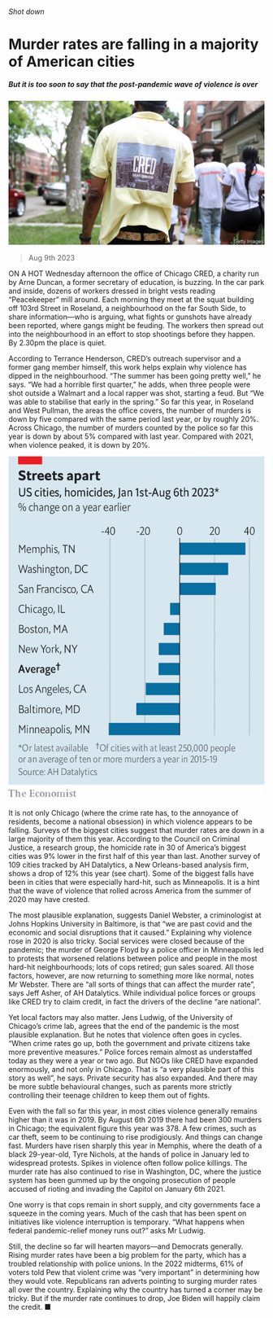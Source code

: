 ###### Shot down

# Murder rates are falling in a majority of American cities 

##### But it is too soon to say that the post-pandemic wave of violence is over 

![image](images/20230812_USP503.jpg) 

> Aug 9th 2023 

ON A HOT Wednesday afternoon the office of Chicago CRED, a charity run by Arne Duncan, a former secretary of education, is buzzing. In the car park and inside, dozens of workers dressed in bright vests reading “Peacekeeper” mill around. Each morning they meet at the squat building off 103rd Street in Roseland, a neighbourhood on the far South Side, to share information—who is arguing, what fights or gunshots have already been reported, where gangs might be feuding. The workers then spread out into the neighbourhood in an effort to stop shootings before they happen. By 2.30pm the place is quiet.

According to Terrance Henderson, CRED’s outreach supervisor and a former gang member himself, this work helps explain why violence has dipped in the neighbourhood. “The summer has been going pretty well,” he says. “We had a horrible first quarter,” he adds, when three people were shot outside a Walmart and a local rapper was shot, starting a feud. But “We was able to stabilise that early in the spring.” So far this year, in Roseland and West Pullman, the areas the office covers, the number of murders is down by five compared with the same period last year, or by roughly 20%. Across Chicago, the number of murders counted by the police so far this year is down by about 5% compared with last year. Compared with 2021, when violence peaked, it is down by 20%. 

![image](images/20230812_USC052.png) 


It is not only Chicago (where the crime rate has, to the annoyance of residents, become a national obsession) in which violence appears to be falling. Surveys of the biggest cities suggest that murder rates are down in a large majority of them this year. According to the Council on Criminal Justice, a research group, the homicide rate in 30 of America’s biggest cities was 9% lower in the first half of this year than last. Another survey of 109 cities tracked by AH Datalytics, a New Orleans-based analysis firm, shows a drop of 12% this year (see chart). Some of the biggest falls have been in cities that were especially hard-hit, such as Minneapolis. It is a hint that the wave of violence that rolled across America from the summer of 2020 may have crested.

The most plausible explanation, suggests Daniel Webster, a criminologist at Johns Hopkins University in Baltimore, is that “we are past covid and the economic and social disruptions that it caused.” Explaining why violence rose in 2020 is also tricky. Social services were closed because of the pandemic; the murder of George Floyd by a police officer in Minneapolis led to protests that worsened relations between police and people in the most hard-hit neighbourhoods; lots of cops retired; gun sales soared. All those factors, however, are now returning to something more like normal, notes Mr Webster. There are “all sorts of things that can affect the murder rate”, says Jeff Asher, of AH Datalytics. While individual police forces or groups like CRED try to claim credit, in fact the drivers of the decline “are national”.

Yet local factors may also matter. Jens Ludwig, of the University of Chicago’s crime lab, agrees that the end of the pandemic is the most plausible explanation. But he notes that violence often goes in cycles. “When crime rates go up, both the government and private citizens take more preventive measures.” Police forces remain almost as understaffed today as they were a year or two ago. But NGOs like CRED have expanded enormously, and not only in Chicago. That is “a very plausible part of this story as well”, he says. Private security has also expanded. And there may be more subtle behavioural changes, such as parents more strictly controlling their teenage children to keep them out of fights.

Even with the fall so far this year, in most cities violence generally remains higher than it was in 2019. By August 6th 2019 there had been 300 murders in Chicago; the equivalent figure this year was 378. A few crimes, such as car theft, seem to be continuing to rise prodigiously. And things can change fast. Murders have risen sharply this year in Memphis, where the death of a black 29-year-old, Tyre Nichols, at the hands of police in January led to widespread protests. Spikes in violence often follow police killings. The murder rate has also continued to rise in Washington, DC, where the justice system has been gummed up by the ongoing prosecution of people accused of rioting and invading the Capitol on January 6th 2021.

One worry is that cops remain in short supply, and city governments face a squeeze in the coming years. Much of the cash that has been spent on initiatives like violence interruption is temporary. “What happens when federal pandemic-relief money runs out?” asks Mr Ludwig. 

Still, the decline so far will hearten mayors—and Democrats generally. Rising murder rates have been a big problem for the party, which has a troubled relationship with police unions. In the 2022 midterms, 61% of voters told Pew that violent crime was “very important” in determining how they would vote. Republicans ran adverts pointing to surging murder rates all over the country. Explaining why the country has turned a corner may be tricky. But if the murder rate continues to drop, Joe Biden will happily claim the credit. ■


